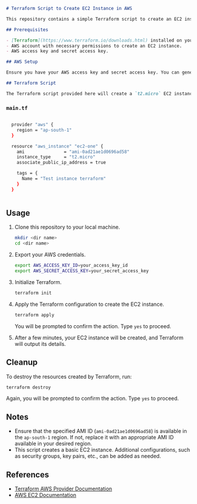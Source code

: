 ```markdown
# Terraform Script to Create EC2 Instance in AWS

This repository contains a simple Terraform script to create an EC2 instance in AWS.

## Prerequisites

- [Terraform](https://www.terraform.io/downloads.html) installed on your local machine.
- AWS account with necessary permissions to create an EC2 instance.
- AWS access key and secret access key.

## AWS Setup

Ensure you have your AWS access key and secret access key. You can generate these from the AWS Management Console.

## Terraform Script

The Terraform script provided here will create a `t2.micro` EC2 instance in the `ap-south-1` region with a specified Amazon Machine Image (AMI).

```

### `main.tf`
```sh

  provider "aws" {
    region = "ap-south-1"
  }

  resource "aws_instance" "ec2-one" {
    ami               = "ami-0ad21ae1d0696ad58"
    instance_type     = "t2.micro"
    associate_public_ip_address = true

    tags = {
      Name = "Test instance terraform"
    }
  }
```
```
```


## Usage

1. Clone this repository to your local machine.

    ```sh
    mkdir <dir name>
    cd <dir name>
    ```

2. Export your AWS credentials.

    ```sh
    export AWS_ACCESS_KEY_ID=your_access_key_id
    export AWS_SECRET_ACCESS_KEY=your_secret_access_key
    ```

3. Initialize Terraform.

    ```sh
    terraform init
    ```

4. Apply the Terraform configuration to create the EC2 instance.

    ```sh
    terraform apply
    ```

    You will be prompted to confirm the action. Type `yes` to proceed.

5. After a few minutes, your EC2 instance will be created, and Terraform will output its details.

## Cleanup

To destroy the resources created by Terraform, run:

```sh
terraform destroy
```

Again, you will be prompted to confirm the action. Type `yes` to proceed.

## Notes

- Ensure that the specified AMI ID (`ami-0ad21ae1d0696ad58`) is available in the `ap-south-1` region. If not, replace it with an appropriate AMI ID available in your desired region.
- This script creates a basic EC2 instance. Additional configurations, such as security groups, key pairs, etc., can be added as needed.

## References

- [Terraform AWS Provider Documentation](https://registry.terraform.io/providers/hashicorp/aws/latest/docs)
- [AWS EC2 Documentation](https://docs.aws.amazon.com/ec2/index.html)
```

